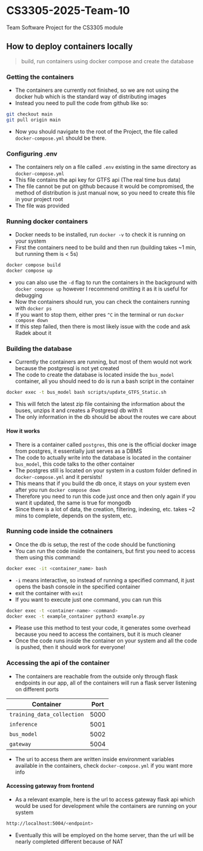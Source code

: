 # CS3305-2025-Team-10

Team Software Project for the CS3305 module

## How to deploy containers locally
>
> build, run containers using docker compose and create the database

### Getting the containers

- The containers are currently not finished, so we are not using the docker hub which is the standard way of distributing images
- Instead you need to pull the code from github like so:

```bash
git checkout main
git pull origin main
```

- Now you should navigate to the root of the Project, the file called `docker-compose.yml` should be there.

### Configuring .env

- The containers rely on a file called `.env` existing in the same directory as `docker-compose.yml`
- This file contains the api key for GTFS api (The real time bus data)
- The file cannot be put on github because it would be compromised, the method of distribution is just manual now, so you need to create this file in your project root
- The file was provided

### Running docker containers

- Docker needs to be installed, run `docker -v` to check it is running on your system
- First the containers need to be build and then run (building takes ~1 min, but running them is < 5s)

```bash
docker compose build
docker compose up
```

- you can also use the `-d` flag to run the containers in the background with `docker compose up` however I recommend omitting it as it is useful for debugging
- Now the containers should run, you can check the containers running with `docker ps`
- If you want to stop them, either pres `^C` in the terminal or run `docker compose down`
- If this step failed, then there is most likely issue with the code and ask Radek about it

### Building the database

- Currently the containers are running, but most of them would not work because the postgresql is not yet created
- The code to create the database is located inside the `bus_model` container, all you should need to do is run a bash script in the container

```bash
docker exec -t bus_model bash scripts/update_GTFS_Static.sh
```

- This will fetch the latest zip file containing the information about the buses, unzips it and creates a Postgresql db with it
- The only information in the db should be about the routes we care about

#### How it works

- There is a container called `postgres`, this one is the official docker image from postgres, it essentially just serves as a DBMS
- The code to actually write into the database is located in the container `bus_model`, this code talks to the other container
- The postgres still is located on your system in a custom folder defined in `docker-compose.yml` and it persists!
- This means that if you build the db once, it stays on your system even after you run `docker compose down`
- Therefore you need to run this code just once and then only again if you want it updated, the same is true for mongodb
- Since there is a lot of data, the creation, filtering, indexing, etc. takes ~2 mins to complete, depends on the system, etc.

### Running code inside the cotnainers

- Once the db is setup, the rest of the code should be functioning
- You can run the code inside the containers, but first you need to access them using this command:

```bash
docker exec -it <container_name> bash
```

- `-i` means interactive, so instead of running a specified command, it just opens the bash console in the specified container
- exit the container with `exit`
- If you want to execute just one command, you can run this

```bash
docker exec -t <container-name> <command>
docker exec -t example_container python3 example.py
```

- Please use this method to test your code, it generates some overhead because you need to access the containers, but it is much cleaner
- Once the code runs inside the container on your system and all the code is pushed, then it should work for everyone!

### Accessing the api of the container

- The containers are reachable from the outside only through flask endpoints in our app, all of the containers will run a flask server listening on different ports

|Container|Port|
|--|--|
|`training_data_collection`|5000|
|`inference`|5001|
|`bus_model`|5002|
|`gateway`|5004|

- The uri to access them are written inside environment variables available in the containers, check `docker-compose.yml` if you want more info

#### Accessing gateway from frontend

- As a relevant example, here is the url to access gateway flask api which would be used for development while the containers are running on your system

```bash
http://localhost:5004/<endpoint>
```

- Eventually this will be employed on the home server, than the url will be nearly completed different because of NAT
